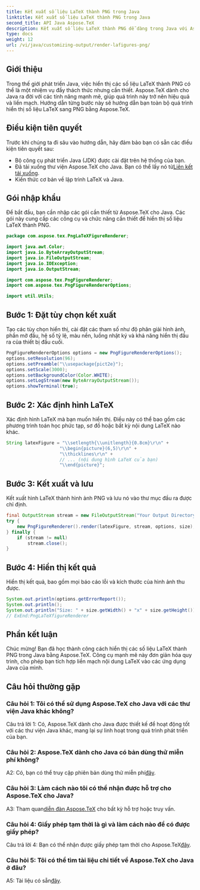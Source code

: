 ```yaml
---
title: Kết xuất số liệu LaTeX thành PNG trong Java
linktitle: Kết xuất số liệu LaTeX thành PNG trong Java
second_title: API Java Aspose.TeX
description: Kết xuất số liệu LaTeX thành PNG dễ dàng trong Java với Aspose.TeX. Hãy làm theo hướng dẫn này để tích hợp liền mạch.
type: docs
weight: 12
url: /vi/java/customizing-output/render-lafigures-png/
---
```

## Giới thiệu

Trong thế giới phát triển Java, việc hiển thị các số liệu LaTeX thành PNG có thể là một nhiệm vụ đầy thách thức nhưng cần thiết. Aspose.TeX dành cho Java ra đời với các tính năng mạnh mẽ, giúp quá trình này trở nên hiệu quả và liền mạch. Hướng dẫn từng bước này sẽ hướng dẫn bạn toàn bộ quá trình hiển thị số liệu LaTeX sang PNG bằng Aspose.TeX.

## Điều kiện tiên quyết

Trước khi chúng ta đi sâu vào hướng dẫn, hãy đảm bảo bạn có sẵn các điều kiện tiên quyết sau:

- Bộ công cụ phát triển Java (JDK) được cài đặt trên hệ thống của bạn.
-  Đã tải xuống thư viện Aspose.TeX cho Java. Bạn có thể lấy nó từ[Liên kết tải xuống](https://releases.aspose.com/tex/java/).
- Kiến thức cơ bản về lập trình LaTeX và Java.

## Gói nhập khẩu

Để bắt đầu, bạn cần nhập các gói cần thiết từ Aspose.TeX cho Java. Các gói này cung cấp các công cụ và chức năng cần thiết để hiển thị số liệu LaTeX thành PNG.

```java
package com.aspose.tex.PngLaTeXFigureRenderer;

import java.awt.Color;
import java.io.ByteArrayOutputStream;
import java.io.FileOutputStream;
import java.io.IOException;
import java.io.OutputStream;

import com.aspose.tex.PngFigureRenderer;
import com.aspose.tex.PngFigureRendererOptions;

import util.Utils;
```

## Bước 1: Đặt tùy chọn kết xuất

Tạo các tùy chọn hiển thị, cài đặt các tham số như độ phân giải hình ảnh, phần mở đầu, hệ số tỷ lệ, màu nền, luồng nhật ký và khả năng hiển thị đầu ra của thiết bị đầu cuối.

```java
PngFigureRendererOptions options = new PngFigureRendererOptions();
options.setResolution(96);
options.setPreamble("\\usepackage{pict2e}");
options.setScale(3000);
options.setBackgroundColor(Color.WHITE);
options.setLogStream(new ByteArrayOutputStream());
options.showTerminal(true);
```

## Bước 2: Xác định hình LaTeX

Xác định hình LaTeX mà bạn muốn hiển thị. Điều này có thể bao gồm các phương trình toán học phức tạp, sơ đồ hoặc bất kỳ nội dung LaTeX nào khác.

```java
String latexFigure = "\\setlength{\\unitlength}{0.8cm}\r\n" +
                    "\\begin{picture}(6,5)\r\n" +
                    "\\thicklines\r\n" +
                    // ... (nội dung hình LaTeX của bạn)
                    "\\end{picture}";
```

## Bước 3: Kết xuất và lưu

Kết xuất hình LaTeX thành hình ảnh PNG và lưu nó vào thư mục đầu ra được chỉ định.

```java
final OutputStream stream = new FileOutputStream("Your Output Directory" + "text-and-formula.png");
try {
    new PngFigureRenderer().render(latexFigure, stream, options, size);
} finally {
    if (stream != null)
        stream.close();
}
```

## Bước 4: Hiển thị kết quả

Hiển thị kết quả, bao gồm mọi báo cáo lỗi và kích thước của hình ảnh thu được.

```java
System.out.println(options.getErrorReport());
System.out.println();
System.out.println("Size: " + size.getWidth() + "x" + size.getHeight());
// ExEnd:PngLaTeXfigureRenderer
```

## Phần kết luận

Chúc mừng! Bạn đã học thành công cách hiển thị các số liệu LaTeX thành PNG trong Java bằng Aspose.TeX. Công cụ mạnh mẽ này đơn giản hóa quy trình, cho phép bạn tích hợp liền mạch nội dung LaTeX vào các ứng dụng Java của mình.

## Câu hỏi thường gặp

### Câu hỏi 1: Tôi có thể sử dụng Aspose.TeX cho Java với các thư viện Java khác không?

Câu trả lời 1: Có, Aspose.TeX dành cho Java được thiết kế để hoạt động tốt với các thư viện Java khác, mang lại sự linh hoạt trong quá trình phát triển của bạn.

### Câu hỏi 2: Aspose.TeX dành cho Java có bản dùng thử miễn phí không?

 A2: Có, bạn có thể truy cập phiên bản dùng thử miễn phí[đây](https://releases.aspose.com/).

### Câu hỏi 3: Làm cách nào tôi có thể nhận được hỗ trợ cho Aspose.TeX cho Java?

 A3: Tham quan[diễn đàn Aspose.TeX](https://forum.aspose.com/c/tex/47) cho bất kỳ hỗ trợ hoặc truy vấn.

### Câu hỏi 4: Giấy phép tạm thời là gì và làm cách nào để có được giấy phép?

 Câu trả lời 4: Bạn có thể nhận được giấy phép tạm thời cho Aspose.TeX[đây](https://purchase.aspose.com/temporary-license/).

### Câu hỏi 5: Tôi có thể tìm tài liệu chi tiết về Aspose.TeX cho Java ở đâu?

 A5: Tài liệu có sẵn[đây](https://reference.aspose.com/tex/java/).